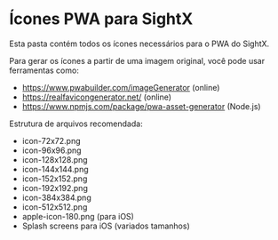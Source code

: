 
# Ícones PWA para SightX

Esta pasta contém todos os ícones necessários para o PWA do SightX.

Para gerar os ícones a partir de uma imagem original, você pode usar ferramentas como:
- https://www.pwabuilder.com/imageGenerator (online)
- https://realfavicongenerator.net/ (online)
- https://www.npmjs.com/package/pwa-asset-generator (Node.js)

Estrutura de arquivos recomendada:
- icon-72x72.png
- icon-96x96.png
- icon-128x128.png
- icon-144x144.png
- icon-152x152.png
- icon-192x192.png
- icon-384x384.png
- icon-512x512.png
- apple-icon-180.png (para iOS)
- Splash screens para iOS (variados tamanhos)
